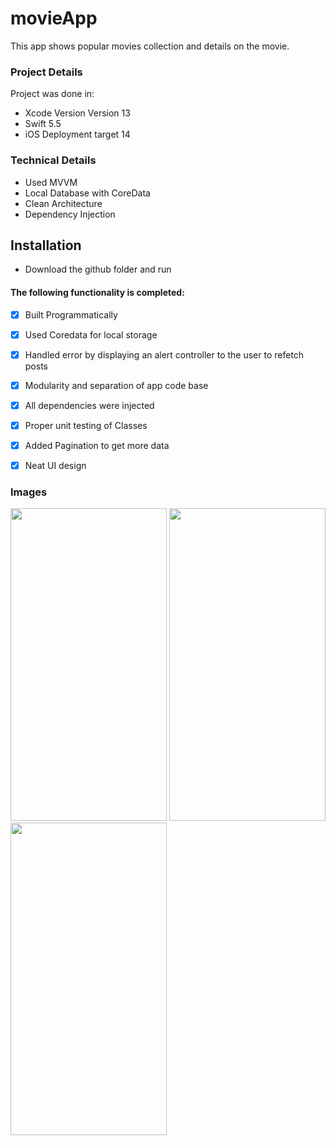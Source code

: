# movieApp

This app shows popular movies collection and details on the movie.

### Project Details 

Project was done in:
* Xcode Version Version 13
* Swift 5.5
* iOS Deployment target 14

### Technical Details
* Used MVVM
* Local Database with CoreData
* Clean Architecture
* Dependency Injection

## Installation
* Download the github folder and run

#### The following functionality is completed:

- [x] Built Programmatically 
- [x] Used Coredata for local storage
- [x] Handled error by displaying an alert controller to the user to refetch posts
- [x] Modularity and separation of app code base
- [x] All dependencies were injected
- [x] Proper unit testing of Classes
- [x] Added Pagination to get more data
- [x] Neat UI design



### Images

<img width="250" height="500" src="https://github.com/Crowntopsss/movieTestApp/blob/main/Images/img1.png" alt="">  <img width="250" height="500" src="https://github.com/Crowntopsss/movieTestApp/blob/main/Images/img2.png" alt=""> <img width="250" height="500" src="https://github.com/Crowntopsss/movieTestApp/blob/main/Images/img3.png" alt="">
